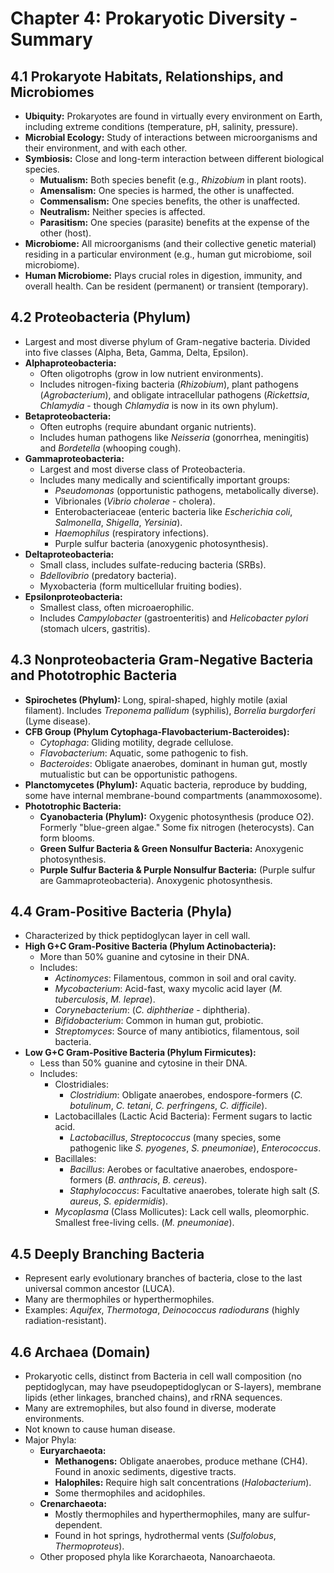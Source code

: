 # Chapter 4: Prokaryotic Diversity - Summary

## 4.1 Prokaryote Habitats, Relationships, and Microbiomes
*   **Ubiquity:** Prokaryotes are found in virtually every environment on Earth, including extreme conditions (temperature, pH, salinity, pressure).
*   **Microbial Ecology:** Study of interactions between microorganisms and their environment, and with each other.
*   **Symbiosis:** Close and long-term interaction between different biological species.
    *   **Mutualism:** Both species benefit (e.g., *Rhizobium* in plant roots).
    *   **Amensalism:** One species is harmed, the other is unaffected.
    *   **Commensalism:** One species benefits, the other is unaffected.
    *   **Neutralism:** Neither species is affected.
    *   **Parasitism:** One species (parasite) benefits at the expense of the other (host).
*   **Microbiome:** All microorganisms (and their collective genetic material) residing in a particular environment (e.g., human gut microbiome, soil microbiome).
*   **Human Microbiome:** Plays crucial roles in digestion, immunity, and overall health. Can be resident (permanent) or transient (temporary).

## 4.2 Proteobacteria (Phylum)
*   Largest and most diverse phylum of Gram-negative bacteria. Divided into five classes (Alpha, Beta, Gamma, Delta, Epsilon).
*   **Alphaproteobacteria:**
    *   Often oligotrophs (grow in low nutrient environments).
    *   Includes nitrogen-fixing bacteria (*Rhizobium*), plant pathogens (*Agrobacterium*), and obligate intracellular pathogens (*Rickettsia*, *Chlamydia* - though *Chlamydia* is now in its own phylum).
*   **Betaproteobacteria:**
    *   Often eutrophs (require abundant organic nutrients).
    *   Includes human pathogens like *Neisseria* (gonorrhea, meningitis) and *Bordetella* (whooping cough).
*   **Gammaproteobacteria:**
    *   Largest and most diverse class of Proteobacteria.
    *   Includes many medically and scientifically important groups:
        *   *Pseudomonas* (opportunistic pathogens, metabolically diverse).
        *   Vibrionales (*Vibrio cholerae* - cholera).
        *   Enterobacteriaceae (enteric bacteria like *Escherichia coli*, *Salmonella*, *Shigella*, *Yersinia*).
        *   *Haemophilus* (respiratory infections).
        *   Purple sulfur bacteria (anoxygenic photosynthesis).
*   **Deltaproteobacteria:**
    *   Small class, includes sulfate-reducing bacteria (SRBs).
    *   *Bdellovibrio* (predatory bacteria).
    *   Myxobacteria (form multicellular fruiting bodies).
*   **Epsilonproteobacteria:**
    *   Smallest class, often microaerophilic.
    *   Includes *Campylobacter* (gastroenteritis) and *Helicobacter pylori* (stomach ulcers, gastritis).

## 4.3 Nonproteobacteria Gram-Negative Bacteria and Phototrophic Bacteria
*   **Spirochetes (Phylum):** Long, spiral-shaped, highly motile (axial filament). Includes *Treponema pallidum* (syphilis), *Borrelia burgdorferi* (Lyme disease).
*   **CFB Group (Phylum Cytophaga-Flavobacterium-Bacteroides):**
    *   *Cytophaga*: Gliding motility, degrade cellulose.
    *   *Flavobacterium*: Aquatic, some pathogenic to fish.
    *   *Bacteroides*: Obligate anaerobes, dominant in human gut, mostly mutualistic but can be opportunistic pathogens.
*   **Planctomycetes (Phylum):** Aquatic bacteria, reproduce by budding, some have internal membrane-bound compartments (anammoxosome).
*   **Phototrophic Bacteria:**
    *   **Cyanobacteria (Phylum):** Oxygenic photosynthesis (produce O2). Formerly "blue-green algae." Some fix nitrogen (heterocysts). Can form blooms.
    *   **Green Sulfur Bacteria & Green Nonsulfur Bacteria:** Anoxygenic photosynthesis.
    *   **Purple Sulfur Bacteria & Purple Nonsulfur Bacteria:** (Purple sulfur are Gammaproteobacteria). Anoxygenic photosynthesis.

## 4.4 Gram-Positive Bacteria (Phyla)
*   Characterized by thick peptidoglycan layer in cell wall.
*   **High G+C Gram-Positive Bacteria (Phylum Actinobacteria):**
    *   More than 50% guanine and cytosine in their DNA.
    *   Includes:
        *   *Actinomyces*: Filamentous, common in soil and oral cavity.
        *   *Mycobacterium*: Acid-fast, waxy mycolic acid layer (*M. tuberculosis*, *M. leprae*).
        *   *Corynebacterium*: (*C. diphtheriae* - diphtheria).
        *   *Bifidobacterium*: Common in human gut, probiotic.
        *   *Streptomyces*: Source of many antibiotics, filamentous, soil bacteria.
*   **Low G+C Gram-Positive Bacteria (Phylum Firmicutes):**
    *   Less than 50% guanine and cytosine in their DNA.
    *   Includes:
        *   Clostridiales:
            *   *Clostridium*: Obligate anaerobes, endospore-formers (*C. botulinum*, *C. tetani*, *C. perfringens*, *C. difficile*).
        *   Lactobacillales (Lactic Acid Bacteria): Ferment sugars to lactic acid.
            *   *Lactobacillus*, *Streptococcus* (many species, some pathogenic like *S. pyogenes*, *S. pneumoniae*), *Enterococcus*.
        *   Bacillales:
            *   *Bacillus*: Aerobes or facultative anaerobes, endospore-formers (*B. anthracis*, *B. cereus*).
            *   *Staphylococcus*: Facultative anaerobes, tolerate high salt (*S. aureus*, *S. epidermidis*).
        *   *Mycoplasma* (Class Mollicutes): Lack cell walls, pleomorphic. Smallest free-living cells. (*M. pneumoniae*).

## 4.5 Deeply Branching Bacteria
*   Represent early evolutionary branches of bacteria, close to the last universal common ancestor (LUCA).
*   Many are thermophiles or hyperthermophiles.
*   Examples: *Aquifex*, *Thermotoga*, *Deinococcus radiodurans* (highly radiation-resistant).

## 4.6 Archaea (Domain)
*   Prokaryotic cells, distinct from Bacteria in cell wall composition (no peptidoglycan, may have pseudopeptidoglycan or S-layers), membrane lipids (ether linkages, branched chains), and rRNA sequences.
*   Many are extremophiles, but also found in diverse, moderate environments.
*   Not known to cause human disease.
*   Major Phyla:
    *   **Euryarchaeota:**
        *   **Methanogens:** Obligate anaerobes, produce methane (CH4). Found in anoxic sediments, digestive tracts.
        *   **Halophiles:** Require high salt concentrations (*Halobacterium*).
        *   Some thermophiles and acidophiles.
    *   **Crenarchaeota:**
        *   Mostly thermophiles and hyperthermophiles, many are sulfur-dependent.
        *   Found in hot springs, hydrothermal vents (*Sulfolobus*, *Thermoproteus*).
    *   Other proposed phyla like Korarchaeota, Nanoarchaeota.
